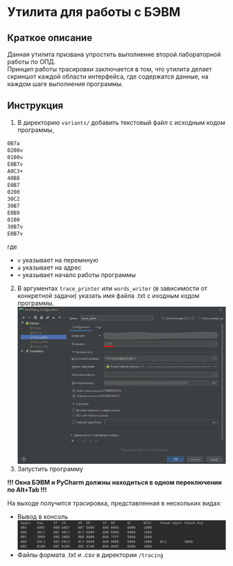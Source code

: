 # Утилита для работы с БЭВМ
## Краткое описание
Данная утилита призвана упростить выполнение второй лабораторной работы по ОПД. \
Принцип работы трасировки заключается в том, что утилита делает скриншот каждой области интерфейса, где содержатся данные, на каждом шаге выполнения программы.

## Инструкция
1. В директорию ```variants/``` добавить текстовый файл с исходным кодом программы,
```
0B7a
0200v
0100v
E0B7v
A0C3+
40B8
E0B7
0200
30C2
30B7
E0B9
0100
30B7v
E0B7v
```
где
- ```v``` указывает на перемнную
- ```a``` указывает на адрес
- ```+``` указывает начало работы программы

2. В аргументах ```trace_printer``` или ```words_writer``` (в зависимости от конкретной задачи) указать имя файла .txt с иходным кодом программы. \
![configuration.png](configuration.png)
3. Запустить программу

**!!! Окна БЭВМ и PyCharm должны находиться в одном переключении по Alt+Tab !!!**

На выходе получится трасировка, представленная в нескольких видах:
- Вывод в консоль
![](tracing.jpg)
- Файлы формата .txt и .csv в директории ```/tracing```